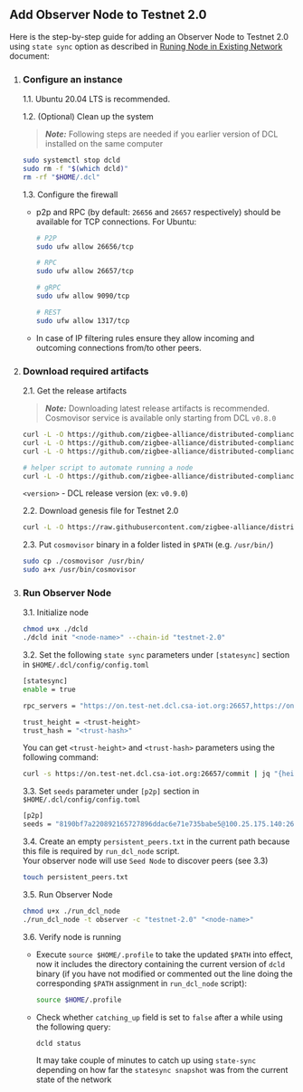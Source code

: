 ## Add Observer Node to Testnet 2.0
Here is the step-by-step guide for adding an Observer Node to Testnet 2.0 using `state sync` option 
as described in  [Runing Node in Existing Network](../../../docs/running-node-in-existing-network.md) document:
1. ### Configure an instance

    1.1. Ubuntu 20.04 LTS is recommended.

    1.2. (Optional) Clean up the system
    > **_Note:_** Following steps are needed if you earlier version of DCL installed on the same computer

    ```bash
    sudo systemctl stop dcld
    sudo rm -f "$(which dcld)"
    rm -rf "$HOME/.dcl"
    ```

    1.3. Configure the firewall

    * p2p and RPC (by default: `26656` and `26657` respectively) should be available for TCP connections.
        For Ubuntu:

        ```bash
        # P2P
        sudo ufw allow 26656/tcp 

        # RPC
        sudo ufw allow 26657/tcp

        # gRPC
        sudo ufw allow 9090/tcp

        # REST
        sudo ufw allow 1317/tcp
        ```

    * In case of IP filtering rules ensure they allow incoming and outcoming connections from/to other peers.

2. ### Download required artifacts
    2.1. Get the release artifacts
     > **_Note:_** Downloading latest release artifacts is recommended. Cosmovisor service is available only starting from DCL `v0.8.0`

    ```bash
    curl -L -O https://github.com/zigbee-alliance/distributed-compliance-ledger/releases/download/<version>/dcld
    curl -L -O https://github.com/zigbee-alliance/distributed-compliance-ledger/releases/download/<version>/cosmovisor
    curl -L -O https://github.com/zigbee-alliance/distributed-compliance-ledger/releases/download/<version>/cosmovisor.service

    # helper script to automate running a node
    curl -L -O https://github.com/zigbee-alliance/distributed-compliance-ledger/releases/download/<release>/run_dcl_node
    ```
    `<version>` - DCL release version (ex: `v0.9.0`)

    2.2. Download genesis file for Testnet 2.0
    ```bash
    curl -L -O https://raw.githubusercontent.com/zigbee-alliance/distributed-compliance-ledger/master/deployment/persistent_chains/testnet-2.0/genesis.json
    ```

    2.3. Put `cosmovisor` binary in a folder listed in `$PATH` (e.g. `/usr/bin/`)
    ```bash
    sudo cp ./cosmovisor /usr/bin/
    sudo a+x /usr/bin/cosmovisor
    ```

3. ### Run Observer Node
    3.1. Initialize node
    ```bash
    chmod u+x ./dcld
    ./dcld init "<node-name>" --chain-id "testnet-2.0"
    ```

    3.2. Set the following `state sync` parameters under `[statesync]` section in `$HOME/.dcl/config/config.toml` <br>
    ```bash
    [statesync]
    enable = true

    rpc_servers = "https://on.test-net.dcl.csa-iot.org:26657,https://on.test-net.dcl.csa-iot.org:26657"

    trust_height = <trust-height>
    trust_hash = "<trust-hash>"
    ```

    You can get `<trust-height>` and `<trust-hash>` parameters using the following command:
    ```bash
    curl -s https://on.test-net.dcl.csa-iot.org:26657/commit | jq "{height: .result.signed_header.header.height, hash: .result.signed_header.commit.block_id.hash}"
    ```

    3.3. Set `seeds` parameter under `[p2p]` section in `$HOME/.dcl/config/config.toml`
    ```bash
    [p2p]
    seeds = "8190bf7a220892165727896ddac6e71e735babe5@100.25.175.140:26656"
    ```

    3.4. Create an empty `persistent_peers.txt` in the current path because this file is required by `run_dcl_node` script. <br>
    Your observer node will use `Seed Node` to discover peers (see 3.3)
    ```bash
    touch persistent_peers.txt
    ```

    3.5. Run Observer Node
    ```bash
    chmod u+x ./run_dcl_node
    ./run_dcl_node -t observer -c "testnet-2.0" "<node-name>"
    ```

    3.6. Verify node is running <br>
    - Execute `source $HOME/.profile` to take the updated `$PATH` into effect, now
    it includes the directory containing the current version of `dcld` binary (if
    you have not modified or commented out the line doing the corresponding
    `$PATH` assignment in `run_dcl_node` script):
        ```bash
        source $HOME/.profile
        ```


    - Check whether `catching_up` field is set to `false` after a while using the following query:
        ```bash
        dcld status
        ```
        It may take couple of minutes to catch up using `state-sync` depending on how far the `statesync snapshot` was from the current state of the network 
